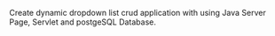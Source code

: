 Create dynamic dropdown list crud application with using Java Server Page, Servlet and postgeSQL Database.
